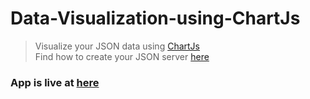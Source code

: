 # Data-Visualization-using-ChartJs

>Visualize your JSON data using [ChartJs](https://www.chartjs.org/)  
>Find how to create your JSON server [here](https://github.com/dineshbabu853/JSON-Server)  

### App is live at [here](https://dineshbabu853.github.io/Data-Visualization-using-ChartJs/)
